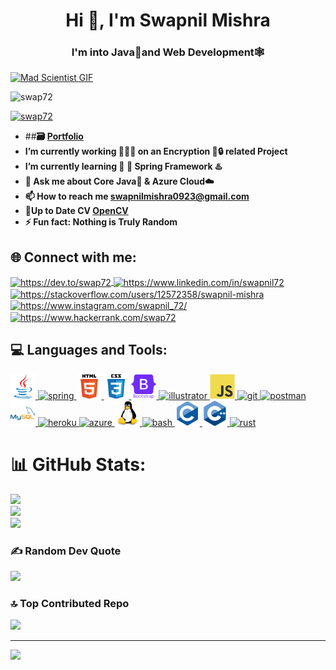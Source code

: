 <h1 align="center">Hi 👋, I'm Swapnil Mishra</h1>
<h3 align="center">I'm into Java🍵and Web Development🕸️</h3>

[![Mad Scientist GIF](https://media.giphy.com/media/kyKuZzsa6bShl3SaHe/giphy.gif)](https://giphy.com/stickers/rickandmorty-season-4-episode-8-rick-and-morty-kyKuZzsa6bShl3SaHe)

<p align="left"> 
    <img src="https://komarev.com/ghpvc/?username=swap72&label=Profile%20views&color=0e75b6&style=flat" alt="swap72" /> 
</p>

<p align="left"> 
    <a href="https://github.com/ryo-ma/github-profile-trophy">
        <img src="https://github-profile-trophy.vercel.app/?username=swap72" alt="swap72" />
    </a> 
</p>

- ##**🗃️ [Portfolio](https://swap72.github.io/portfolio/)**
- **I’m currently working 👨🏻‍💻 on an Encryption 🔑🔒 related Project**
- **I’m currently learning 🔬 🍃 Spring Framework ♨️**
- **💬 Ask me about Core Java🍵 & Azure Cloud☁️**
- **📫 How to reach me swapnilmishra0923@gmail.com**
- **📄Up to Date CV [OpenCV](https://bit.ly/cv0172)**
- **⚡ Fun fact: Nothing is Truly Random**

## 🌐 Connect with me:
<p align="left">
    <a href="https://dev.to/swap72" target="blank">
        <img align="center" src="https://raw.githubusercontent.com/rahuldkjain/github-profile-readme-generator/master/src/images/icons/Social/devto.svg" alt="https://dev.to/swap72" height="30" width="40" />
    </a>
    <a href="https://www.linkedin.com/in/swapnil72" target="blank">
        <img align="center" src="https://raw.githubusercontent.com/rahuldkjain/github-profile-readme-generator/master/src/images/icons/Social/linked-in-alt.svg" alt="https://www.linkedin.com/in/swapnil72" height="30" width="40" />
    </a>
    <a href="https://stackoverflow.com/users/12572358/swapnil-mishra" target="blank">
        <img align="center" src="https://raw.githubusercontent.com/rahuldkjain/github-profile-readme-generator/master/src/images/icons/Social/stack-overflow.svg" alt="https://stackoverflow.com/users/12572358/swapnil-mishra" height="30" width="40" />
    </a>
    <a href="https://www.instagram.com/swapnil_72/" target="blank">
        <img align="center" src="https://raw.githubusercontent.com/rahuldkjain/github-profile-readme-generator/master/src/images/icons/Social/instagram.svg" alt="https://www.instagram.com/swapnil_72/" height="30" width="40" />
    </a>
    <a href="https://www.hackerrank.com/swap72" target="blank">
        <img align="center" src="https://raw.githubusercontent.com/rahuldkjain/github-profile-readme-generator/master/src/images/icons/Social/hackerrank.svg" alt="https://www.hackerrank.com/swap72" height="30" width="40" />
    </a>
</p>

## 💻 Languages and Tools:
<p align="left"> 
    <a href="https://www.java.com" target="_blank" rel="noreferrer"> 
        <img src="https://raw.githubusercontent.com/devicons/devicon/master/icons/java/java-original.svg" alt="java" width="40" height="40"/> 
    </a> 
    <a href="https://spring.io/" target="_blank" rel="noreferrer"> 
        <img src="https://www.vectorlogo.zone/logos/springio/springio-icon.svg" alt="spring" width="40" height="40"/> 
    </a> 
    <a href="https://www.w3.org/html/" target="_blank" rel="noreferrer"> 
        <img src="https://raw.githubusercontent.com/devicons/devicon/master/icons/html5/html5-original-wordmark.svg" alt="html5" width="40" height="40"/> 
    </a> 
    <a href="https://www.w3schools.com/css/" target="_blank" rel="noreferrer"> 
        <img src="https://raw.githubusercontent.com/devicons/devicon/master/icons/css3/css3-original-wordmark.svg" alt="css3" width="40" height="40"/> 
    </a> 
    <a href="https://getbootstrap.com" target="_blank" rel="noreferrer"> 
        <img src="https://raw.githubusercontent.com/devicons/devicon/master/icons/bootstrap/bootstrap-plain-wordmark.svg" alt="bootstrap" width="40" height="40"/> 
    </a>
    <a href="https://www.adobe.com/in/products/illustrator.html" target="_blank" rel="noreferrer"> 
        <img src="https://www.vectorlogo.zone/logos/adobe_illustrator/adobe_illustrator-icon.svg" alt="illustrator" width="40" height="40"/> 
    </a> 
    <a href="https://developer.mozilla.org/en-US/docs/Web/JavaScript" target="_blank" rel="noreferrer"> 
        <img src="https://raw.githubusercontent.com/devicons/devicon/master/icons/javascript/javascript-original.svg" alt="javascript" width="40" height="40"/> 
    </a> 
    <a href="https://git-scm.com/" target="_blank" rel="noreferrer"> 
        <img src="https://www.vectorlogo.zone/logos/git-scm/git-scm-icon.svg" alt="git" width="40" height="40"/> 
    </a> 
    <a href="https://postman.com" target="_blank" rel="noreferrer"> 
        <img src="https://www.vectorlogo.zone/logos/getpostman/getpostman-icon.svg" alt="postman" width="40" height="40"/> 
    </a> 
    <a href="https://www.mysql.com/" target="_blank" rel="noreferrer"> 
        <img src="https://raw.githubusercontent.com/devicons/devicon/master/icons/mysql/mysql-original-wordmark.svg" alt="mysql" width="40" height="40"/> 
    </a>
    <a href="https://heroku.com" target="_blank" rel="noreferrer"> 
        <img src="https://www.vectorlogo.zone/logos/heroku/heroku-icon.svg" alt="heroku" width="40" height="40"/> 
    </a> 
    <a href="https://azure.microsoft.com/en-in/" target="_blank" rel="noreferrer"> 
        <img src="https://www.vectorlogo.zone/logos/microsoft_azure/microsoft_azure-icon.svg" alt="azure" width="40" height="40"/> 
    </a> 
    <a href="https://www.linux.org/" target="_blank" rel="noreferrer"> 
        <img src="https://raw.githubusercontent.com/devicons/devicon/master/icons/linux/linux-original.svg" alt="linux" width="40" height="40"/> 
    </a> 
    <a href="https://www.gnu.org/software/bash/" target="_blank" rel="noreferrer"> 
        <img src="https://www.vectorlogo.zone/logos/gnu_bash/gnu_bash-icon.svg" alt="bash" width="40" height="40"/> 
    </a> 
    <a href="https://www.cprogramming.com/" target="_blank" rel="noreferrer"> 
        <img src="https://raw.githubusercontent.com/devicons/devicon/master/icons/c/c-original.svg" alt="c" width="40" height="40"/> 
    </a> 
    <a href="https://www.w3schools.com/cpp/" target="_blank" rel="noreferrer"> 
        <img src="https://raw.githubusercontent.com/devicons/devicon/master/icons/cplusplus/cplusplus-original.svg" alt="cplusplus" width="40" height="40"/> 
    </a> 
    <a href="https://www.rust-lang.org" target="_blank" rel="noreferrer"> 
        <img src="https://upload.wikimedia.org/wikipedia/commons/d/d5/Rust_programming_language_black_logo.svg" alt="rust" width="40" height="40"/> 
    </a> 
</p>

# 📊 GitHub Stats:
![](https://github-readme-stats.vercel.app/api?username=swap72&theme=transparent&hide_border=false&include_all_commits=false&count_private=false)<br/>
![](https://github-readme-streak-stats.herokuapp.com/?user=swap72&theme=transparent&hide_border=false)<br/>
![](https://github-readme-stats.vercel.app/api/top-langs/?username=swap72&theme=transparent&hide_border=false&include_all_commits=false&count_private=false&layout=compact)

### ✍️ Random Dev Quote
![](https://quotes-github-readme.vercel.app/api?type=horizontal&theme=merko)

### 🔝 Top Contributed Repo
![](https://github-contributor-stats.vercel.app/api?username=swap72&limit=5&theme=transparent&combine_all_yearly_contributions=true)

---
[![](https://visitcount.itsvg.in/api?id=swap72&icon=0&color=0)](https://visitcount.itsvg.in)

<!--  -->
